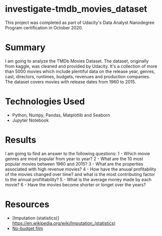 # investigate-tmdb_movies_dataset
This project was completed as part of Udacity's Data Analyst Nanodegree Program certification in October 2020.

# Summary
I am going to analyze the TMDb Movies Dataset. The dataset, originally from kaggle, was cleaned and provided by Udacity. It's a collection of more than 5000 movies which include plentiful data on the release year, genres, cast, directors, runtimes, budgets, revenues and production companies. The dataset covers movies with release dates from 1960 to 2015.

# Technologies Used
- Python, Numpy, Pandas, Matplotlib and Seaborn
- Jupyter Notebook

# Results
I am going to find an answer to the following questions:
1 - Which movie genres are most popular from year to year?
2 - What are the 10 most popular movies between 1960 and 2015?
3 - What are the properties associated with high revenue movies?
4 - How have the anuual profitability of the movies changed over time? and what is the most contributing
factor to the annual profittability?
5 - What is the average money made by each movie?
6 - Have the movies become shorter or longet over the years?

# Resources
-  [Imputation (statistics)] https://en.wikipedia.org/wiki/Imputation_(statistics)
- [No-budget film](https://en.wikipedia.org/wiki/No-budget_film)
